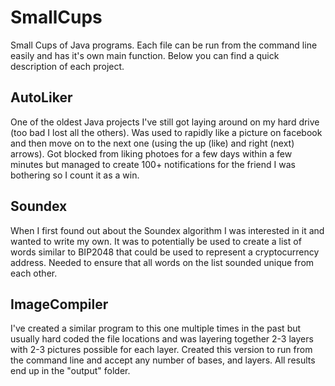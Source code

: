 # SmallCups
Small Cups of Java programs.  Each file can be run from the command line easily and has it's own main function.  Below you can find a quick description of each project.

## AutoLiker
One of the oldest Java projects I've still got laying around on my hard drive (too bad I lost all the others).  Was used to rapidly like a picture on facebook and then move on to the next one (using the up (like) and right (next) arrows).  Got blocked from liking photoes for a few days within a few minutes but managed to create 100+ notifications for the friend I was bothering so I count it as a win.

## Soundex
When I first found out about the Soundex algorithm I was interested in it and wanted to write my own.  It was to potentially be used to create a list of words similar to BIP2048 that could be used to represent a cryptocurrency address.  Needed to ensure that all words on the list sounded unique from each other.

## ImageCompiler
I've created a similar program to this one multiple times in the past but usually hard coded the file locations and was layering together 2-3 layers with 2-3 pictures possible for each layer.  Created this version to run from the command line and accept any number of bases, and layers.  All results end up in the "output" folder.
